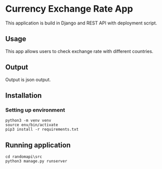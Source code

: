 # Currency Exchange Rate App 

This application is build in Django and REST API with deployment script.


## Usage
This app allows users to check exchange rate with different countries.

## Output
Output is json output.

## Installation


### Setting up environment
```
python3 -m venv venv
source env/bin/activate
pip3 install -r requirements.txt
```
## Running application
```
cd randomapi\src
python3 manage.py runserver
```
